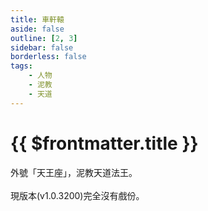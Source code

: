 ```yaml
---
title: 車軒轅
aside: false
outline: [2, 3]
sidebar: false
borderless: false
tags:
    - 人物
    - 泥教
    - 天道
---
```


# {{ $frontmatter.title }}

外號「天王座」，泥教天道法王。
<br><br>
現版本(v1.0.3200)完全沒有戲份。